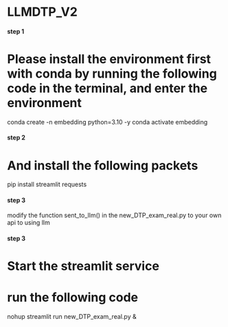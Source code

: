 # LLMDTP_V2


#### step 1 ####
# Please install the environment first with conda by running the following code in the terminal, and enter the environment
conda create -n embedding python=3.10 -y
conda activate embedding

#### step 2 ####
# And install the following packets
pip install streamlit requests

#### step 3 ####
modify the function sent_to_llm() in the new_DTP_exam_real.py to your own api to using llm

#### step 3 ####
# Start the streamlit service
# run the following code
nohup streamlit run new_DTP_exam_real.py &
